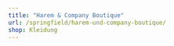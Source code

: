 ```yaml
---
title: "Harem & Company Boutique"
url: /springfield/harem-und-company-boutique/
shop: Kleidung
---
```

